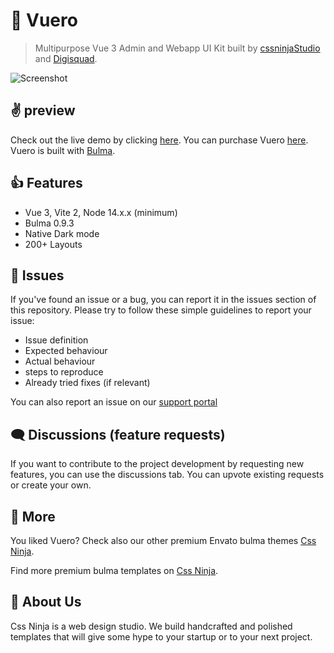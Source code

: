 # 👋 Vuero
> Multipurpose Vue 3 Admin and Webapp UI Kit built by [cssninjaStudio](https://cssninja.io) and [Digisquad](https://digisquad.io).

![Screenshot](https://media.cssninja.io/products/vuero/product.png "Vuero")

## ✌️ preview

Check out the live demo by clicking [here](https://vuero.cssninja.io). 
You can purchase Vuero [here](https://themeforest.net/item/vuero-vuejs-3-admin-and-webapp-ui-kit/31053035?utm_source=github&utm_medium=readme&utm_campaign=cssninjaStudio). 
Vuero is built with [Bulma](https://bulma.io).

## 👍 Features

* Vue 3, Vite 2, Node 14.x.x (minimum)
* Bulma 0.9.3
* Native Dark mode
* 200+ Layouts

## 🍔 Issues

If you've found an issue or a bug, you can report it in the issues section of this repository. Please try to follow these simple guidelines to report your issue:

* Issue definition
* Expected behaviour
* Actual behaviour
* steps to reproduce
* Already tried fixes (if relevant)

You can also report an issue on our [support portal](https://support.csssninja.io)

## 🗨️ Discussions (feature requests)

If you want to contribute to the project development by requesting new features, you can use the discussions tab. You can upvote existing requests or create your own.

## 🎉 More

You liked Vuero? Check also our other premium Envato bulma themes [Css Ninja](https://themeforest.net/user/cssninjastudio/portfolio).

Find more premium bulma templates on [Css Ninja](https://cssninja.io/category/all).

## 🚀 About Us

Css Ninja is a web design studio. We build handcrafted and polished templates that will give some hype to your startup or to your next project.
